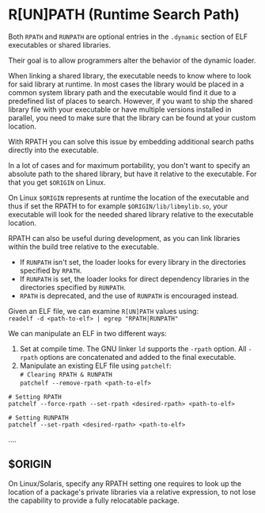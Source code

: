 # R[UN]PATH (Runtime Search Path)   

Both `RPATH` and `RUNPATH` are optional entries in the `.dynamic` section of ELF executables or shared libraries.  

Their goal is to allow programmers alter the behavior of the dynamic loader.  

When linking a shared library, the executable needs to know where to look for said library at runtime. In most cases the library would be placed in a common system library path and the executable would find it due to a predefined list of places to search. However, if you want to ship the shared library file with your executable or have multiple versions installed in parallel, you need to make sure that the library can be found at your custom location.  

With RPATH you can solve this issue by embedding additional search paths directly into the executable. 

In a lot of cases and for maximum portability, you don't want to specify an absolute path to the shared library, but have it relative to the executable. For that you get `$ORIGIN` on Linux.   

On Linux `$ORIGIN` represents at runtime the location of the executable and thus if set the RPATH to for example `$ORIGIN/lib/libmylib.so`, your executable will look for the needed shared library relative to the executable location.   

RPATH can also be useful during development, as you can link libraries within the build tree relative to the executable. 

* If `RUNPATH` isn't set, the loader looks for every library in the directories specified by `RPATH`.  
* If `RUNPATH` is set, the loader looks for direct dependency libraries in the directories specified by `RUNPATH`.  
* `RPATH` is deprecated, and the use of `RUNPATH` is encouraged instead.  

Given an ELF file, we can examine `R[UN]PATH` values using:  
` readelf -d <path-to-elf> | egrep "RPATH|RUNPATH" `  

We can manipulate an ELF in two different ways:   
1. Set at compile time. The GNU linker `ld` supports the `-rpath` option. All `-rpath` options are concatenated and added to the final executable.  
1. Manipulate an existing ELF file using `patchelf`:  
` # Clearing RPATH & RUNPATH `   
` patchelf --remove-rpath <path-to-elf> `  

` # Setting RPATH `  
` patchelf --force-rpath --set-rpath <desired-rpath> <path-to-elf> `  

` # Setting RUNPATH `  
` patchelf --set-rpath <desired-rpath> <path-to-elf> `   

....   

## $ORIGIN  

On Linux/Solaris, specify any RPATH setting one requires to look up the location of a package's private libraries via a relative expression, to not lose the capability to provide a fully relocatable package.  
